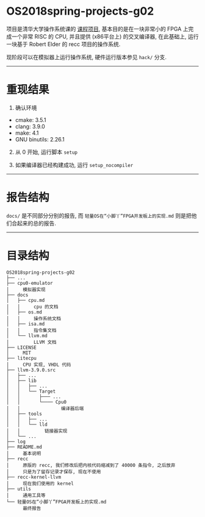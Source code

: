 # OS2018spring-projects-g02
项目是清华大学操作系统课的 [课程项目](http://os.cs.tsinghua.edu.cn/oscourse/OS2018spring/projects/g02),
基本目的是在一块非常小的 FPGA 上完成一个非常 RISC 的 CPU, 并且提供 (x86平台上) 的交叉编译器,
在此基础上, 运行一块基于 Robert Elder 的 recc 项目的操作系统.

现阶段可以在模拟器上运行操作系统, 硬件运行版本参见 `hack/` 分支.

------------------------------------------------------------------------------
# 重现结果
1. 确认环境
  * cmake: 3.5.1
  * clang: 3.9.0
  * make: 4.1
  * GNU binutils: 2.26.1

2. 从 0 开始, 运行脚本 `setup`

3. 如果编译器已经构建成功, 运行 `setup_nocompiler`

------------------------------------------------------------------------------
# 报告结构
`docs/` 是不同部分分别的报告, 而 `轻量OS在“小脚丫”FPGA开发板上的实现.md` 则是把他们合起来的总的报告.

------------------------------------------------------------------------------
# 目录结构
```
OS2018spring-projects-g02
├── ...
├── cpu0-emulator       
│     模拟器实现
├── docs
│   ├── cpu.md    
│   │     cpu 的文档
│   ├── os.md
│   │     操作系统文档
│   ├── isa.md
│   │     指令集文档
│   └── llvm.md
│         LLVM 文档
├── LICENSE
│     MIT
├── litecpu
│     CPU 实现, VHDL 代码
├── llvm-3.9.0.src
│   ├── ...
│   ├── lib
│   │   ├── ...
│   │   └── Target
│   │       ├─── ...
│   │       └──── Cpu0
│   │               编译器后端
│   ├── tools
│   │   ├── ...
│   │   └── lld
│   │         链接器实现
│   └── ...
├── log
├── README.md
│     基本说明
├── recc
│     原版的 recc, 我们修改后把内核代码缩减到了 40000 条指令, 之后放弃
│     只是为了留存记录才保存, 现在不使用
├── recc-kernel-llvm
│     现在我们使用的 kernel
├── utils
│     通用工具等
└── 轻量OS在“小脚丫”FPGA开发板上的实现.md
      最终报告
```
